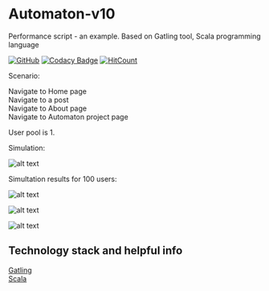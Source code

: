 # Automaton-v10
Performance script - an example. Based on Gatling tool, Scala programming language

[![GitHub](https://img.shields.io/github/license/mashape/apistatus.svg)](https://github.com/BurhanH/automaton-v10/blob/master/LICENSE)
[![Codacy Badge](https://api.codacy.com/project/badge/Grade/14920936c2f949a8939d16aeb2962c54)](https://app.codacy.com/app/BurhanH/automaton-v10?utm_source=github.com&utm_medium=referral&utm_content=BurhanH/automaton-v10&utm_campaign=Badge_Grade_Settings)
[![HitCount](http://hits.dwyl.com/BurhanH/automaton-v10.svg)](http://hits.dwyl.com/BurhanH/automaton-v10)


Scenario:

Navigate to Home page <br>
Navigate to a post <br>
Navigate to About page <br>
Navigate to Automaton project page <br> 

User pool is 1.

Simulation:

![alt text](simulation_terminal.png "Simulation") <br>

Simultation results for 100 users:

![alt text](simulation_results_1.png "Simulation results") <br>

![alt text](simulation_results_2.png "Simulation results") <br>

![alt text](simulation_results_3.png "Simulation results") <br>

## Technology stack and helpful info
[Gatling](https://gatling.io/) <br>
[Scala](https://www.scala-lang.org/) <br>
